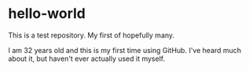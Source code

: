 # hello-world
This is a test repository. My first of hopefully many.

I am 32 years old and this is my first time using GitHub.  I've heard much about it, but haven't ever actually used it myself.
